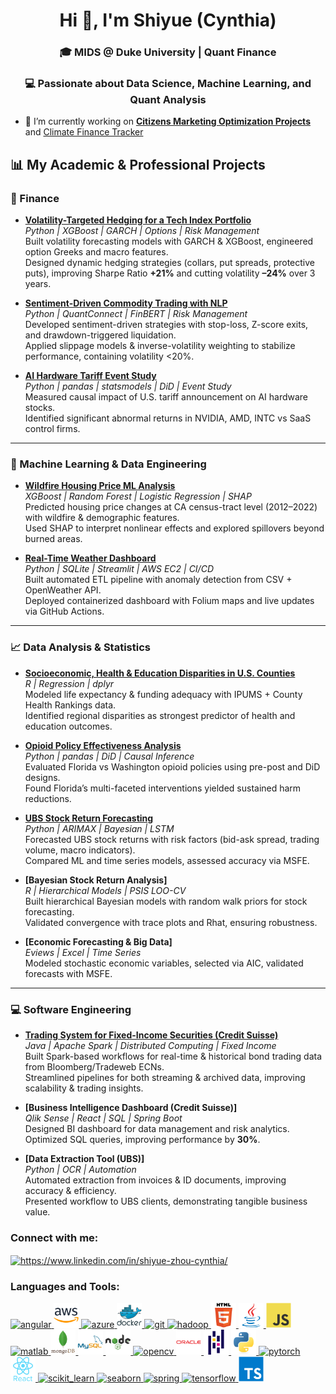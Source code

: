 <h1 align="center">Hi 👋, I'm Shiyue (Cynthia)</h1>
<h3 align="center"> 🎓 MIDS @ Duke University | Quant Finance  </h3>
<h3 align="center"> 💻 Passionate about Data Science, Machine Learning, and Quant Analysis    </h3>

- 🔭 I’m currently working on **[Citizens Marketing Optimization Projects](https://docs.github.com/en/account-and-profile/how-tos/setting-up-and-managing-your-github-profile/managing-contribution-settings-on-your-profile/troubleshooting-missing-contributions)** and [Climate Finance Tracker](https://github.com/ag826/DCID_MIDS_Climate_Finance_Tracker)

## 📊 My Academic & Professional Projects  

### 🏦 Finance
- **[Volatility-Targeted Hedging for a Tech Index Portfolio](https://github.com/CynthiaShiyue/IDS583_Risk_Management)**  
  *Python | XGBoost | GARCH | Options | Risk Management*  
  Built volatility forecasting models with GARCH & XGBoost, engineered option Greeks and macro features.  
  Designed dynamic hedging strategies (collars, put spreads, protective puts), improving Sharpe Ratio **+21%** and cutting volatility **–24%** over 3 years.  

- **[Sentiment-Driven Commodity Trading with NLP](https://github.com/CynthiaShiyue/commodity-pairs-trading-with-sentiment)**  
  *Python | QuantConnect | FinBERT | Risk Management*  
  Developed sentiment-driven strategies with stop-loss, Z-score exits, and drawdown-triggered liquidation.  
  Applied slippage models & inverse-volatility weighting to stabilize performance, containing volatility <20%.  

- **[AI Hardware Tariff Event Study](https://github.com/CynthiaShiyue/IDS701_Causal_Report_Project)**  
  *Python | pandas | statsmodels | DiD | Event Study*  
  Measured causal impact of U.S. tariff announcement on AI hardware stocks.  
  Identified significant abnormal returns in NVIDIA, AMD, INTC vs SaaS control firms.  

---

### 🤖 Machine Learning & Data Engineering
- **[Wildfire Housing Price ML Analysis](https://github.com/CynthiaShiyue/IDS705_MachineLearning_Project)**  
  *XGBoost | Random Forest | Logistic Regression | SHAP*  
  Predicted housing price changes at CA census-tract level (2012–2022) with wildfire & demographic features.  
  Used SHAP to interpret nonlinear effects and explored spillovers beyond burned areas.  

- **[Real-Time Weather Dashboard](https://github.com/CynthiaShiyue/2024FALL_DataEngineering_FinalProject)**  
  *Python | SQLite | Streamlit | AWS EC2 | CI/CD*  
  Built automated ETL pipeline with anomaly detection from CSV + OpenWeather API.  
  Deployed containerized dashboard with Folium maps and live updates via GitHub Actions.  

---

### 📈 Data Analysis & Statistics
- **[Socioeconomic, Health & Education Disparities in U.S. Counties](https://github.com/CynthiaShiyue/F24_STATS_FINAL)**  
  *R | Regression | dplyr*  
  Modeled life expectancy & funding adequacy with IPUMS + County Health Rankings data.  
  Identified regional disparities as strongest predictor of health and education outcomes.  

- **[Opioid Policy Effectiveness Analysis](https://github.com/CynthiaShiyue/2024FALL_PDS_opioids_data_analysis)**  
  *Python | pandas | DiD | Causal Inference*  
  Evaluated Florida vs Washington opioid policies using pre-post and DiD designs.  
  Found Florida’s multi-faceted interventions yielded sustained harm reductions.  

- **[UBS Stock Return Forecasting](https://github.com/CynthiaShiyue/IDS789-Financial-Model-Project)**  
  *Python | ARIMAX | Bayesian | LSTM*  
  Forecasted UBS stock returns with risk factors (bid-ask spread, trading volume, macro indicators).  
  Compared ML and time series models, assessed accuracy via MSFE.  

- **[Bayesian Stock Return Analysis]**  
  *R | Hierarchical Models | PSIS LOO-CV*  
  Built hierarchical Bayesian models with random walk priors for stock forecasting.  
  Validated convergence with trace plots and Rhat, ensuring robustness.  

- **[Economic Forecasting & Big Data]**  
  *Eviews | Excel | Time Series*  
  Modeled stochastic economic variables, selected via AIC, validated forecasts with MSFE.  

---

### 💻 Software Engineering
- **[Trading System for Fixed-Income Securities (Credit Suisse)](https://github.com/CynthiaShiyue/cs-2022-us-2)**  
  *Java | Apache Spark | Distributed Computing | Fixed Income*  
  Built Spark-based workflows for real-time & historical bond trading data from Bloomberg/Tradeweb ECNs.  
  Streamlined pipelines for both streaming & archived data, improving scalability & trading insights.  

- **[Business Intelligence Dashboard (Credit Suisse)]**  
  *Qlik Sense | React | SQL | Spring Boot*  
  Designed BI dashboard for data management and risk analytics.  
  Optimized SQL queries, improving performance by **30%**.  

- **[Data Extraction Tool (UBS)]**  
  *Python | OCR | Automation*  
  Automated extraction from invoices & ID documents, improving accuracy & efficiency.  
  Presented workflow to UBS clients, demonstrating tangible business value.  



<h3 align="left">Connect with me:</h3>
<p align="left">
<a href="https://linkedin.com/in/https://www.linkedin.com/in/shiyue-zhou-cynthia/" target="blank"><img align="center" src="https://raw.githubusercontent.com/rahuldkjain/github-profile-readme-generator/master/src/images/icons/Social/linked-in-alt.svg" alt="https://www.linkedin.com/in/shiyue-zhou-cynthia/" height="30" width="40" /></a>
</p>

<h3 align="left">Languages and Tools:</h3>
<p align="left"> <a href="https://angular.io" target="_blank" rel="noreferrer"> <img src="https://angular.io/assets/images/logos/angular/angular.svg" alt="angular" width="40" height="40"/> </a> <a href="https://aws.amazon.com" target="_blank" rel="noreferrer"> <img src="https://raw.githubusercontent.com/devicons/devicon/master/icons/amazonwebservices/amazonwebservices-original-wordmark.svg" alt="aws" width="40" height="40"/> </a> <a href="https://azure.microsoft.com/en-in/" target="_blank" rel="noreferrer"> <img src="https://www.vectorlogo.zone/logos/microsoft_azure/microsoft_azure-icon.svg" alt="azure" width="40" height="40"/> </a> <a href="https://www.docker.com/" target="_blank" rel="noreferrer"> <img src="https://raw.githubusercontent.com/devicons/devicon/master/icons/docker/docker-original-wordmark.svg" alt="docker" width="40" height="40"/> </a> <a href="https://git-scm.com/" target="_blank" rel="noreferrer"> <img src="https://www.vectorlogo.zone/logos/git-scm/git-scm-icon.svg" alt="git" width="40" height="40"/> </a> <a href="https://hadoop.apache.org/" target="_blank" rel="noreferrer"> <img src="https://www.vectorlogo.zone/logos/apache_hadoop/apache_hadoop-icon.svg" alt="hadoop" width="40" height="40"/> </a> <a href="https://www.w3.org/html/" target="_blank" rel="noreferrer"> <img src="https://raw.githubusercontent.com/devicons/devicon/master/icons/html5/html5-original-wordmark.svg" alt="html5" width="40" height="40"/> </a> <a href="https://www.java.com" target="_blank" rel="noreferrer"> <img src="https://raw.githubusercontent.com/devicons/devicon/master/icons/java/java-original.svg" alt="java" width="40" height="40"/> </a> <a href="https://developer.mozilla.org/en-US/docs/Web/JavaScript" target="_blank" rel="noreferrer"> <img src="https://raw.githubusercontent.com/devicons/devicon/master/icons/javascript/javascript-original.svg" alt="javascript" width="40" height="40"/> </a> <a href="https://www.mathworks.com/" target="_blank" rel="noreferrer"> <img src="https://upload.wikimedia.org/wikipedia/commons/2/21/Matlab_Logo.png" alt="matlab" width="40" height="40"/> </a> <a href="https://www.mongodb.com/" target="_blank" rel="noreferrer"> <img src="https://raw.githubusercontent.com/devicons/devicon/master/icons/mongodb/mongodb-original-wordmark.svg" alt="mongodb" width="40" height="40"/> </a> <a href="https://www.mysql.com/" target="_blank" rel="noreferrer"> <img src="https://raw.githubusercontent.com/devicons/devicon/master/icons/mysql/mysql-original-wordmark.svg" alt="mysql" width="40" height="40"/> </a> <a href="https://nodejs.org" target="_blank" rel="noreferrer"> <img src="https://raw.githubusercontent.com/devicons/devicon/master/icons/nodejs/nodejs-original-wordmark.svg" alt="nodejs" width="40" height="40"/> </a> <a href="https://opencv.org/" target="_blank" rel="noreferrer"> <img src="https://www.vectorlogo.zone/logos/opencv/opencv-icon.svg" alt="opencv" width="40" height="40"/> </a> <a href="https://www.oracle.com/" target="_blank" rel="noreferrer"> <img src="https://raw.githubusercontent.com/devicons/devicon/master/icons/oracle/oracle-original.svg" alt="oracle" width="40" height="40"/> </a> <a href="https://pandas.pydata.org/" target="_blank" rel="noreferrer"> <img src="https://raw.githubusercontent.com/devicons/devicon/2ae2a900d2f041da66e950e4d48052658d850630/icons/pandas/pandas-original.svg" alt="pandas" width="40" height="40"/> </a> <a href="https://www.python.org" target="_blank" rel="noreferrer"> <img src="https://raw.githubusercontent.com/devicons/devicon/master/icons/python/python-original.svg" alt="python" width="40" height="40"/> </a> <a href="https://pytorch.org/" target="_blank" rel="noreferrer"> <img src="https://www.vectorlogo.zone/logos/pytorch/pytorch-icon.svg" alt="pytorch" width="40" height="40"/> </a> <a href="https://reactjs.org/" target="_blank" rel="noreferrer"> <img src="https://raw.githubusercontent.com/devicons/devicon/master/icons/react/react-original-wordmark.svg" alt="react" width="40" height="40"/> </a> <a href="https://scikit-learn.org/" target="_blank" rel="noreferrer"> <img src="https://upload.wikimedia.org/wikipedia/commons/0/05/Scikit_learn_logo_small.svg" alt="scikit_learn" width="40" height="40"/> </a> <a href="https://seaborn.pydata.org/" target="_blank" rel="noreferrer"> <img src="https://seaborn.pydata.org/_images/logo-mark-lightbg.svg" alt="seaborn" width="40" height="40"/> </a> <a href="https://spring.io/" target="_blank" rel="noreferrer"> <img src="https://www.vectorlogo.zone/logos/springio/springio-icon.svg" alt="spring" width="40" height="40"/> </a> <a href="https://www.tensorflow.org" target="_blank" rel="noreferrer"> <img src="https://www.vectorlogo.zone/logos/tensorflow/tensorflow-icon.svg" alt="tensorflow" width="40" height="40"/> </a> <a href="https://www.typescriptlang.org/" target="_blank" rel="noreferrer"> <img src="https://raw.githubusercontent.com/devicons/devicon/master/icons/typescript/typescript-original.svg" alt="typescript" width="40" height="40"/> </a> </p>


